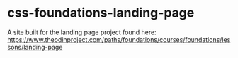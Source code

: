 # css-foundations-landing-page
A site built for the landing page project found here: https://www.theodinproject.com/paths/foundations/courses/foundations/lessons/landing-page
